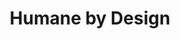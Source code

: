 ---
layout : sparkle
title : "Humane by Design"
summary : "Humane by Design is a resource that provides guidance for designing ethically humane digital products through patterns focused on user well-being. By Jon Yablonski."
visit : https://humanebydesign.com/
tags : []
category : "design"
---